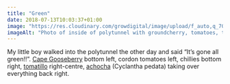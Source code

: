 ```yaml
---
title: "Green"
date: 2018-07-13T10:03:37+01:00
image: "https://res.cloudinary.com/growdigital/image/upload/f_auto,q_70,w_736/v1544269991/tour-42324668894.jpg"
imageAlt: "Photo of inside of polytunnel with groundcherry, tomatoes, tomatillos and achocha plants"
---
```


My little boy walked into the polytunnel the other day and said “It’s gone all green!!”. [Cape Gooseberry](http://www.realseeds.co.uk/physalis.html) bottom left, cordon tomatoes left, chillies bottom right, [tomatillo](https://www.bbcgoodfood.com/recipes/tomatillo-salsa) right-centre, [achocha](http://www.realseeds.co.uk/cucumberrelatives.html) (Cyclantha pedata) taking over everything back right. 
